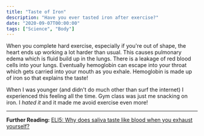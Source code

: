 ```yaml
---
title: "Taste of Iron"
description: "Have you ever tasted iron after exercise?"
date: "2020-09-07T00:00:00"
tags: ["Science", "Body"]
---
```


When you complete hard exercise, especially if you're out of shape, the heart ends up working a lot harder than usual. This causes pulmonary edema which is fluid build up in the lungs. There is a leakage of red blood cells into your lungs. Eventually hemoglobin can escape into your throat which gets carried into your mouth as you exhale. Hemoglobin is made up of iron so that explains the taste!

When I was younger (and didn't do much other than surf the internet) I experienced this feeling all the time. Gym class was just me snacking on iron. I _hated it_ and it made me avoid exercise even more!

---

**Further Reading:** [ELI5: Why does saliva taste like blood when you exhaust yourself?](https://www.reddit.com/r/explainlikeimfive/comments/io2wdg/eli5_why_does_saliva_taste_like_blood_when_you/)
